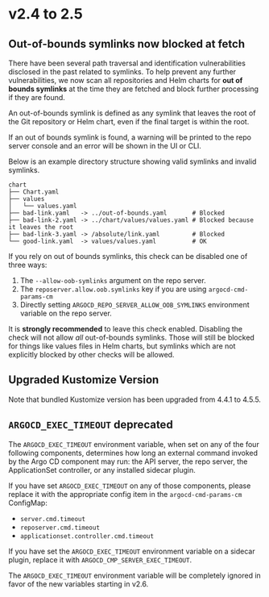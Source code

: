 # v2.4 to 2.5

## Out-of-bounds symlinks now blocked at fetch

There have been several path traversal and identification vulnerabilities disclosed in the past related to symlinks. To help prevent any further vulnerabilities, we now scan all repositories and Helm charts for **out of bounds symlinks** at the time they are fetched and block further processing if they are found.

An out-of-bounds symlink is defined as any symlink that leaves the root of the Git repository or Helm chart, even if the final target is within the root.

If an out of bounds symlink is found, a warning will be printed to the repo server console and an error will be shown in the UI or CLI.

Below is an example directory structure showing valid symlinks and invalid symlinks.

```
chart
├── Chart.yaml
├── values
│   └── values.yaml
├── bad-link.yaml   -> ../out-of-bounds.yaml       # Blocked
├── bad-link-2.yaml -> ../chart/values/values.yaml # Blocked because it leaves the root
├── bad-link-3.yaml -> /absolute/link.yaml         # Blocked
└── good-link.yaml  -> values/values.yaml          # OK
```

If you rely on out of bounds symlinks, this check can be disabled one of three ways:

1. The `--allow-oob-symlinks` argument on the repo server.
2. The `reposerver.allow.oob.symlinks` key if you are using `argocd-cmd-params-cm`
3. Directly setting `ARGOCD_REPO_SERVER_ALLOW_OOB_SYMLINKS` environment variable on the repo server.

It is **strongly recommended** to leave this check enabled. Disabling the check will not allow _all_ out-of-bounds symlinks. Those will still be blocked for things like values files in Helm charts, but symlinks which are not explicitly blocked by other checks will be allowed.

## Upgraded Kustomize Version

Note that bundled Kustomize version has been upgraded from 4.4.1 to 4.5.5.

## `ARGOCD_EXEC_TIMEOUT` deprecated

The `ARGOCD_EXEC_TIMEOUT` environment variable, when set on any of the four following components, determines how long an
external command invoked by the Argo CD component may run: the API server, the repo server, the ApplicationSet 
controller, or any installed sidecar plugin.

If you have set `ARGOCD_EXEC_TIMEOUT` on any of those components, please replace it with the appropriate config item in
the `argocd-cmd-params-cm` ConfigMap:

* `server.cmd.timeout`
* `reposerver.cmd.timeout`
* `applicationset.controller.cmd.timeout`

If you have set the `ARGOCD_EXEC_TIMEOUT` environment variable on a sidecar plugin, replace it with 
`ARGOCD_CMP_SERVER_EXEC_TIMEOUT`.

The `ARGOCD_EXEC_TIMEOUT` environment variable will be completely ignored in favor of the new variables starting in 
v2.6.
